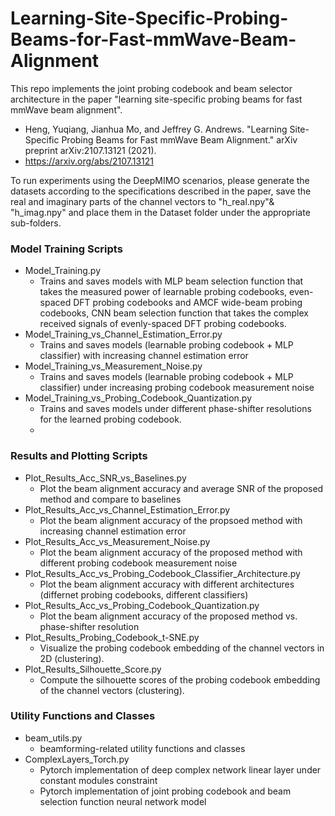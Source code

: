 # Learning-Site-Specific-Probing-Beams-for-Fast-mmWave-Beam-Alignment

This repo implements the joint probing codebook and beam selector architecture in the paper "learning site-specific probing beams for fast mmWave beam alignment".
* Heng, Yuqiang, Jianhua Mo, and Jeffrey G. Andrews. "Learning Site-Specific Probing Beams for Fast mmWave Beam Alignment." arXiv preprint arXiv:2107.13121 (2021).
* https://arxiv.org/abs/2107.13121

To run experiments using the DeepMIMO scenarios, please generate the datasets according to the specifications described in the paper, save the real and imaginary parts of the channel vectors to "h_real.npy"& "h_imag.npy" and place them in the Dataset folder under the appropriate sub-folders. 

### Model Training Scripts

* Model_Training.py
  * Trains and saves models with MLP beam selection function that takes the measured power of learnable probing codebooks, even-spaced DFT probing codebooks and AMCF wide-beam probing codebooks, CNN beam selection function that takes the complex received signals of evenly-spaced DFT probing codebooks. 
* Model_Training_vs_Channel_Estimation_Error.py
  * Trains and saves models (learnable probing codebook + MLP classifier) with increasing channel estimation error 
* Model_Training_vs_Measurement_Noise.py
  * Trains and saves models (learnable probing codebook + MLP classifier) under increasing probing codebook measurement noise
* Model_Training_vs_Probing_Codebook_Quantization.py
  * Trains and saves models under different phase-shifter resolutions for the learned probing codebook.
  * 
### Results and Plotting Scripts

* Plot_Results_Acc_SNR_vs_Baselines.py
  * Plot the beam alignment accuracy and average SNR of the proposed method and compare to baselines 
* Plot_Results_Acc_vs_Channel_Estimation_Error.py
  * Plot the beam alignment accuracy of the propsoed method with increasing channel estimation error 
* Plot_Results_Acc_vs_Measurement_Noise.py
  * Plot the beam alignment accuracy of the proposed method with different probing codebook measurement noise
* Plot_Results_Acc_vs_Probing_Codebook_Classifier_Architecture.py
  * Plot the beam alignment accuracy with different architectures (differnet probing codebooks, different classifiers)
* Plot_Results_Acc_vs_Probing_Codebook_Quantization.py
  * Plot the beam alignment accuracy of the proposed method vs. phase-shifter resolution 
* Plot_Results_Probing_Codebook_t-SNE.py
  * Visualize the probing codebook embedding of the channel vectors in 2D (clustering). 
* Plot_Results_Silhouette_Score.py
  * Compute the silhouette scores of the probing codebook embedding of the channel vectors (clustering). 

### Utility Functions and Classes

* beam_utils.py
  * beamforming-related utility functions and classes 
* ComplexLayers_Torch.py
  * Pytorch implementation of deep complex network linear layer under constant modules constraint
  * Pytorch implementation of joint probing codebook and beam selection function neural network model
